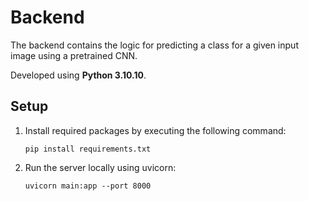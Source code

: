 # Backend

The backend contains the logic for predicting a class for a given input image using a pretrained CNN.

Developed using **Python 3.10.10**.

## Setup

1. Install required packages by executing the following command:
    ```shell
    pip install requirements.txt
    ```
2. Run the server locally using uvicorn:
    ```shell
    uvicorn main:app --port 8000
    ```